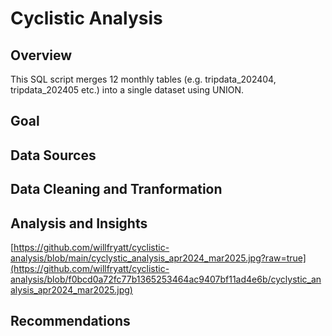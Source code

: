 # Cyclistic Analysis
## Overview
This SQL script merges 12 monthly tables (e.g. tripdata_202404, tripdata_202405 etc.) into a single dataset using UNION.

## Goal

## Data Sources

## Data Cleaning and Tranformation

## Analysis and Insights

[https://github.com/willfryatt/cyclistic-analysis/blob/main/cyclystic_analysis_apr2024_mar2025.jpg?raw=true](https://github.com/willfryatt/cyclistic-analysis/blob/f0bcd0a72fc77b1365253464ac9407bf11ad4e6b/cyclystic_analysis_apr2024_mar2025.jpg)

## Recommendations
